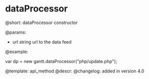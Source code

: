 dataProcessor
=============

@short:
	dataProcessor constructor

@params:

- url		string			url to the data feed



@example:

var dp = new gantt.dataProcessor("php/update.php");



@template:	api_method
@descr:
@changelog:
added in version 4.0